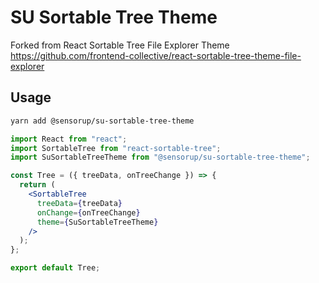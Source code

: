 # SU Sortable Tree Theme

Forked from React Sortable Tree File Explorer Theme
https://github.com/frontend-collective/react-sortable-tree-theme-file-explorer

## Usage

```sh
yarn add @sensorup/su-sortable-tree-theme
```

```jsx
import React from "react";
import SortableTree from "react-sortable-tree";
import SuSortableTreeTheme from "@sensorup/su-sortable-tree-theme";

const Tree = ({ treeData, onTreeChange }) => {
  return (
    <SortableTree
      treeData={treeData}
      onChange={onTreeChange}
      theme={SuSortableTreeTheme}
    />
  );
};

export default Tree;
```
